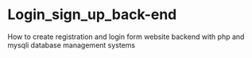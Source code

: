 # Login_sign_up_back-end
How to create registration and login form website backend with php and mysqli database management systems 
